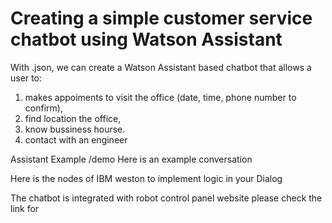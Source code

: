 # Creating a simple customer service chatbot using Watson Assistant

With .json, we can create a Watson Assistant based chatbot that allows a user to:

1) makes appoiments to visit the office (date, time, phone number to confirm),
2) find location the office,
3) know bussiness hourse.
4) contact with an engineer


Assistant Example /demo
Here is an example conversation


Here is the nodes of IBM weston to implement logic in your Dialog



The chatbot is integrated with robot control panel  website
please check the link for
